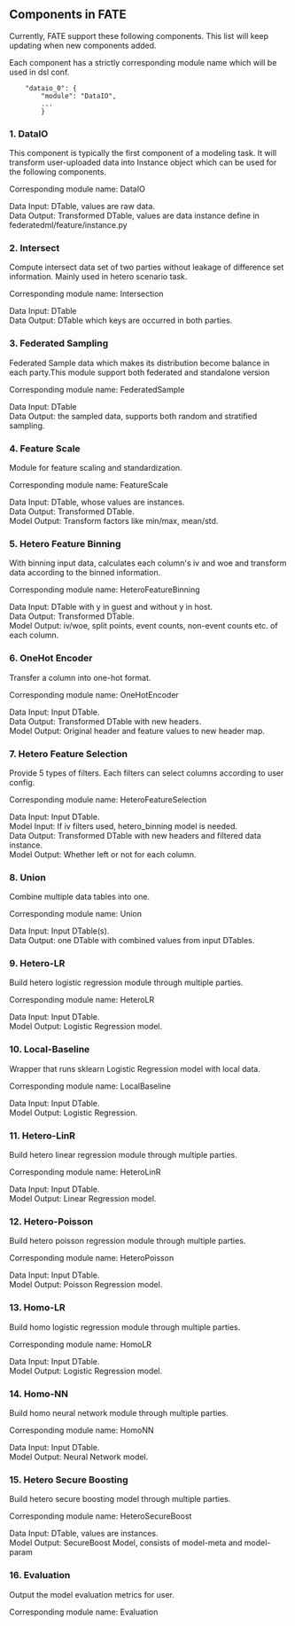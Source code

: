 ## Components in FATE

Currently, FATE support these following components. This list will keep updating when new components added.

Each component has a strictly corresponding module name which will be used in dsl conf.

```
    "dataio_0": {
        "module": "DataIO",
        ...
        }
```

### 1. DataIO
This component is typically the first component of a modeling task. It will transform user-uploaded data into Instance object which can be used for the following components.

Corresponding module name: DataIO

Data Input: DTable, values are raw data.\
Data Output: Transformed DTable, values are data instance define in federatedml/feature/instance.py


### 2. Intersect
Compute intersect data set of two parties without leakage of difference set information. Mainly used in hetero scenario task.

Corresponding module name: Intersection

Data Input: DTable\
Data Output: DTable which keys are occurred in both parties.


### 3. Federated Sampling
Federated Sample data which makes its distribution become balance in each party.This module support both federated and standalone version

Corresponding module name: FederatedSample

Data Input: DTable\
Data Output: the sampled data, supports both random and stratified sampling.


### 4. Feature Scale
Module for feature scaling and standardization.

Corresponding module name: FeatureScale

Data Input: DTable, whose values are instances.\
Data Output: Transformed DTable.\
Model Output: Transform factors like min/max, mean/std.


### 5. Hetero Feature Binning
With binning input data, calculates each column's iv and woe and transform data according to the binned information.

Corresponding module name: HeteroFeatureBinning

Data Input: DTable with y in guest and without y in host.\
Data Output: Transformed DTable.\
Model Output: iv/woe, split points, event counts, non-event counts etc. of each column.


### 6. OneHot Encoder
Transfer a column into one-hot format.

Corresponding module name: OneHotEncoder

Data Input: Input DTable.\
Data Output: Transformed DTable with new headers.\
Model Output: Original header and feature values to new header map.


### 7. Hetero Feature Selection
Provide 5 types of filters. Each filters can select columns according to user config.

Corresponding module name: HeteroFeatureSelection

Data Input: Input DTable.\
Model Input: If iv filters used, hetero_binning model is needed.\
Data Output: Transformed DTable with new headers and filtered data instance.\
Model Output: Whether left or not for each column.


### 8. Union
Combine multiple data tables into one. 

Corresponding module name: Union

Data Input: Input DTable(s).\
Data Output: one DTable with combined values from input DTables.


### 9. Hetero-LR
Build hetero logistic regression module through multiple parties.

Corresponding module name: HeteroLR

Data Input: Input DTable.\
Model Output: Logistic Regression model.


### 10. Local-Baseline
Wrapper that runs sklearn Logistic Regression model with local data.

Corresponding module name: LocalBaseline

Data Input: Input DTable.\
Model Output: Logistic Regression.


### 11. Hetero-LinR
Build hetero linear regression module through multiple parties.

Corresponding module name: HeteroLinR

Data Input: Input DTable.\
Model Output: Linear Regression model.


### 12. Hetero-Poisson
Build hetero poisson regression module through multiple parties.

Corresponding module name: HeteroPoisson

Data Input: Input DTable.\
Model Output: Poisson Regression model.


### 13. Homo-LR
Build homo logistic regression module through multiple parties.

Corresponding module name: HomoLR

Data Input: Input DTable.\
Model Output: Logistic Regression model.


### 14. Homo-NN
Build homo neural network module through multiple parties.

Corresponding module name: HomoNN

Data Input: Input DTable.\
Model Output: Neural Network model.


### 15. Hetero Secure Boosting
Build hetero secure boosting model through multiple parties.

Corresponding module name: HeteroSecureBoost

Data Input: DTable, values are instances.\
Model Output: SecureBoost Model, consists of model-meta and model-param


### 16. Evaluation
Output the model evaluation metrics for user.

Corresponding module name: Evaluation
